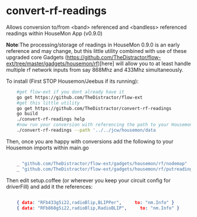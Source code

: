 convert-rf-readings
===================

Allows conversion to/from &lt;band> referenced and &lt;bandless> referenced readings within HouseMon App (v0.9.0)

**Note**:The processing/storage of readings in HouseMon 0.9.0 is an early reference and may change, but this little utility
combined with use of these upgraded core Gadgets (https://github.com/TheDistractor/flow-ext/tree/master/gadgets/housemon/rf)[here]
will allow you to at least handle multiple rf network inputs from say 868Mhz and 433Mhz simultaneously.


To install (First STOP Housemon/Jeebus if its running):

```bash
    #get flow-ext if you dont already have it
    go get https://github.com/TheDistractor/flow-ext
    #get this little utility
    go get https://github.com/TheDistractor/convert-rf-readings
    go build
    ./convert-rf-readings help
    #now run your conversion with referencing the path to your Housemon data folder - something like:
    ./convert-rf-readings --path '../../jcw/housemon/data
```

Then, once you are happy with conversions add the following to your Housemon imports within main.go

```go

	_ "github.com/TheDistractor/flow-ext/gadgets/housemon/rf/nodemap"  //NodeMap
	_ "github.com/TheDistractor/flow-ext/gadgets/housemon/rf/putreadings"  //PutReadings


```

Then edit setup.coffee (or wherever you keep your circuit config for driverFill) and add it the <band> references:

```json

    { data: "RFb433g5i22,radioBlip,BLIPPer",     to: "nm.Info" }
    { data: "RFb868g5i22,radioBlip,RadioBLIP",     to: "nm.Info" }

```
